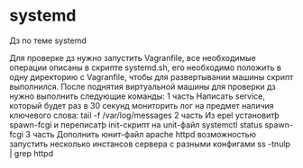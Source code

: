 # systemd
Дз по теме systemd


Для проверке дз нужно запустить Vagranfile, все необходимые операции описаны
в скрипте systemd.sh, его необходимо положить в одну директорию с Vagranfile,
чтобы для развертывании машины скрипт выполнился. После поднятия виртуальной
машины для проверки дз нужно выполнить следующие команды:
1 часть Написать service, который будет раз в 30 секунд мониторить лог на предмет наличия ключевого слова:
tail -f /var/log/messages
2 часть Из epel установитþ spawn-fcgi и переписатþ init-скрипт на unit-файл
systemctl status spawn-fcgi
3 часть Дополнить юнит-файл apache httpd возможностью запустить несколько инстансов сервера с разными конфигами
ss -tnulp | grep httpd
